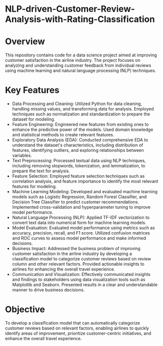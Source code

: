 # NLP-driven-Customer-Review-Analysis-with-Rating-Classification
# Overview
This repository contains code for a data science project aimed at improving customer satisfaction in the airline industry. The project focuses on analyzing and understanding customer feedback from individual reviews using machine learning and natural language processing (NLP) techniques.
# Key Features
- Data Processing and Cleaning: Utilized Python for data cleaning, handling missing values, and transforming data for analysis. Employed techniques such as normalization and standardization to prepare the dataset for modeling.
- Feature Engineering: Engineered new features from existing ones to enhance the predictive power of the models. Used domain knowledge and statistical methods to create relevant features.
- Exploratory Data Analysis (EDA): Conducted comprehensive EDA to understand the dataset's characteristics, including distribution of features, identifying outliers, and exploring relationships between variables.
- Text Preprocessing: Processed textual data using NLP techniques, including removing stopwords, tokenization, and lemmatization, to prepare the text for analysis.
- Feature Selection: Employed feature selection techniques such as correlation analysis, and feature importance to identify the most relevant features for modeling.
- Machine Learning Modeling: Developed and evaluated machine learning models such as Logistic Regression, Random Forest Classifier, and Decision Tree Classifier to predict customer recommendations. Implemented cross-validation and hyperparameter tuning to improve model performance.
- Natural Language Processing (NLP): Applied TF-IDF vectorization to convert text data into numerical form for machine learning models.
- Model Evaluation: Evaluated model performance using metrics such as accuracy, precision, recall, and F1 score. Utilized confusion matrices and ROC curves to assess model performance and make informed decisions.
- Business Impact: Addressed the business problem of improving customer satisfaction in the airline industry by developing a classification model to categorize customer reviews based on review column and other relevant factors. Provided actionable insights to airlines for enhancing the overall travel experience.
- Communication and Visualization: Effectively communicated insights and findings to stakeholders using data visualization tools such as Matplotlib and Seaborn. Presented results in a clear and understandable manner to drive business decisions.
# Objective
To develop a classification model that can automatically categorize customer reviews based on relevant factors, enabling airlines to quickly identify areas of improvement, prioritize customer-centric initiatives, and enhance the overall travel experience.
